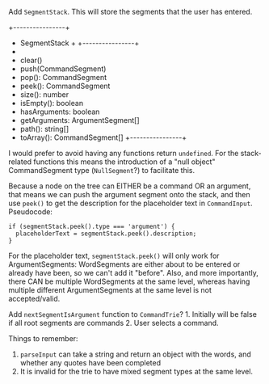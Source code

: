 Add `SegmentStack`. This will store the segments that the user has entered.

+----------------+
+  SegmentStack  +
+----------------+
+
+ clear()
+ push(CommandSegment)
+ pop(): CommandSegment
+ peek(): CommandSegment
+ size(): number
+ isEmpty(): boolean
+ hasArguments: boolean
+ getArguments: ArgumentSegment[]
+ path(): string[]
+ toArray(): CommandSegment[]
+----------------+

I would prefer to avoid having any functions return `undefined`. For the stack-related functions this means the introduction of a "null object" CommandSegment type (`NullSegment`?) to facilitate this.

Because a node on the tree can EITHER be a command OR an argument, that means we can push the argument segment onto the stack, and then use `peek()` to get the description for the placeholder text in `CommandInput`. Pseudocode:
```
if (segmentStack.peek().type === 'argument') {
  placeholderText = segmentStack.peek().description;
}
```

For the placeholder text, `segmentStack.peek()` will only work for ArgumentSegments: WordSegments are either about to be entered or already have been, so we can't add it "before". Also, and more importantly, there CAN be multiple WordSegments at the same level, whereas having multiple different ArgumentSegments at the same level is not accepted/valid.

Add `nextSegmentIsArgument` function to `CommandTrie`?
    1. Initially will be false if all root segments are commands
    2. User selects a command. 


Things to remember:
1. `parseInput` can take a string and return an object with the words, and whether any quotes have been completed
2. It is invalid for the trie to have mixed segment types at the same level.
